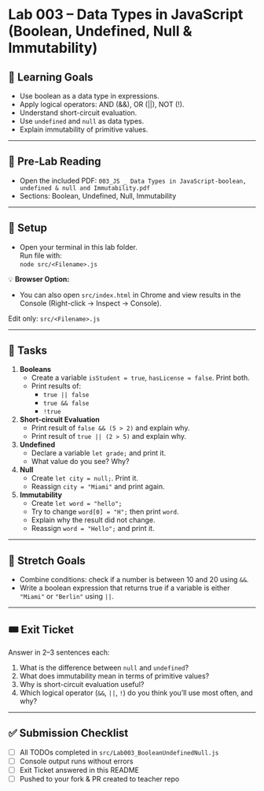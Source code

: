 # Lab 003 – Data Types in JavaScript (Boolean, Undefined, Null & Immutability)

## 🎯 Learning Goals
- Use boolean as a data type in expressions.
- Apply logical operators: AND (&&), OR (||), NOT (!).
- Understand short-circuit evaluation.
- Use `undefined` and `null` as data types.
- Explain immutability of primitive values.

---

## 📖 Pre-Lab Reading
- Open the included PDF: `003_JS _ Data Types in JavaScript-boolean, undefined & null and Immutability.pdf`
- Sections: Boolean, Undefined, Null, Immutability

---

## 🧰 Setup  
- Open your terminal in this lab folder.  
Run file with:  
`node src/<Filename>.js`  

💡 **Browser Option:**  
- You can also open `src/index.html` in Chrome and view results in the Console (Right-click → Inspect → Console).  

Edit only: `src/<Filename>.js`


---

## 📝 Tasks
1. **Booleans**
   - Create a variable `isStudent = true`, `hasLicense = false`. Print both.
   - Print results of:
     - `true || false`
     - `true && false`
     - `!true`
2. **Short-circuit Evaluation**
   - Print result of `false && (5 > 2)` and explain why.
   - Print result of `true || (2 > 5)` and explain why.
3. **Undefined**
   - Declare a variable `let grade;` and print it.
   - What value do you see? Why?
4. **Null**
   - Create `let city = null;`. Print it.
   - Reassign `city = "Miami"` and print again.
5. **Immutability**
   - Create `let word = "hello";`
   - Try to change `word[0] = "H";` then print `word`.
   - Explain why the result did not change.
   - Reassign `word = "Hello";` and print it.

---

## 🚀 Stretch Goals
- Combine conditions: check if a number is between 10 and 20 using `&&`.
- Write a boolean expression that returns true if a variable is either `"Miami"` or `"Berlin"` using `||`.

---

## 🎟 Exit Ticket
Answer in 2–3 sentences each:
1. What is the difference between `null` and `undefined`?
2. What does immutability mean in terms of primitive values?
3. Why is short-circuit evaluation useful?
4. Which logical operator (`&&`, `||`, `!`) do you think you’ll use most often, and why?

---

## ✅ Submission Checklist
- [ ] All TODOs completed in `src/Lab003_BooleanUndefinedNull.js`
- [ ] Console output runs without errors
- [ ] Exit Ticket answered in this README
- [ ] Pushed to your fork & PR created to teacher repo
